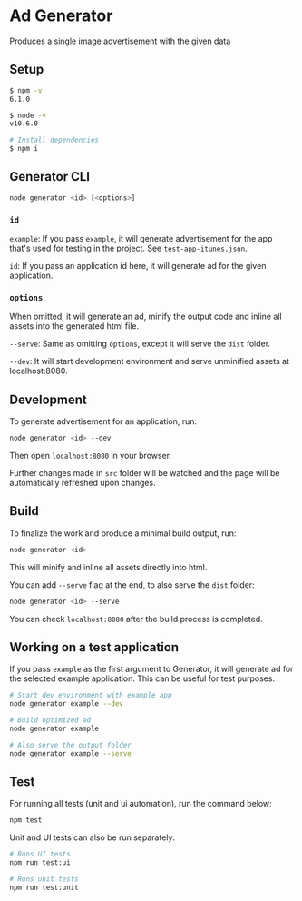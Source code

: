 # Ad Generator

Produces a single image advertisement with the given data

## Setup

```sh
$ npm -v
6.1.0

$ node -v
v10.6.0

# Install dependencies
$ npm i
```

## Generator CLI

```sh
node generator <id> [<options>]
```

### `id`

`example`: If you pass `example`, it will generate advertisement for the app that's used
for testing in the project. See `test-app-itunes.json`.

`id`: If you pass an application id here, it will generate ad for the
given application.

### `options`

When omitted, it will generate an ad, minify the output code and inline all assets
into the generated html file.

`--serve`: Same as omitting `options`, except it will serve the `dist` folder.

`--dev`: It will start development environment and serve unminified assets at localhost:8080.

## Development

To generate advertisement for an application, run:

```sh
node generator <id> --dev
```

Then open `localhost:8080` in your browser.

Further changes made in `src` folder will be watched and the page will be
automatically refreshed upon changes.

## Build

To finalize the work and produce a minimal build output, run:

```sh
node generator <id>
```

This will minify and inline all assets directly into html.

You can add `--serve` flag at the end, to also serve the `dist` folder:

```sh
node generator <id> --serve
```

You can check `localhost:8080` after the build process is completed.

## Working on a test application

If you pass `example` as the first argument to Generator, it will generate ad for
the selected example application. This can be useful for test purposes.

```sh
# Start dev environment with example app
node generator example --dev

# Build optimized ad
node generator example

# Also serve the output folder
node generator example --serve
```

## Test

For running all tests (unit and ui automation), run the command below:

```sh
npm test
```

Unit and UI tests can also be run separately:

```sh
# Runs UI tests
npm run test:ui

# Runs unit tests
npm run test:unit
```
